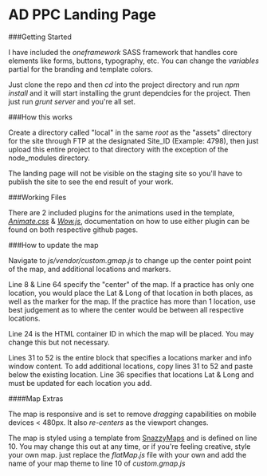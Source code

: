 AD PPC Landing Page
===================

###Getting Started

I have included the _oneframework_ SASS framework that handles core elements like forms, buttons, typography, etc. 
You can change the _variables_ partial for the branding and template colors.

Just clone the repo and then _cd_ into the project directory and run _npm install_ and it will start
installing the grunt dependcies for the project. Then just run _grunt server_ and you're all set.

###How this works

Create a directory called "local" in the same _root_ as the "assets" directory for the site through FTP at the designated 
Site_ID (Example: 4798), then just upload this entire project to that directory with the exception of the node_modules
directory.

The landing page will not be visible on the staging site so you'll have to publish the site to see the end result of 
your work.

###Working Files

There are 2 included plugins for the animations used in the template, [_Animate.css_](https://github.com/daneden/animate.css) & [_Wow.js_](https://github.com/matthieua/WOW),
documentation on how to use either plugin can be found on both respective github pages.

###How to update the map 

Navigate to _js/vendor/custom.gmap.js_ to change up the center point point of the map, and additional locations and markers.

Line 8 & Line 64 specify the "center" of the map. If a practice has only one location, you would place the Lat & Long of
that location in both places, as well as the marker for the map. If the practice has more than 1 location, use best judgement 
as to where the center would be between all respective locations.

Line 24 is the HTML container ID in which the map will be placed. You may change this but not necessary.

Lines 31 to 52 is the entire block that specifies a locations marker and info window content. To add additional locations, copy lines 31 to 52 and paste 
below the existing location. Line 36 specifies that locations Lat & Long and must be updated for each location you add.

####Map Extras

The map is responsive and is set to remove _dragging_ capabilities on mobile devices < 480px. It also _re-centers_ as the
viewport changes.

The map is styled using a template from [SnazzyMaps](https://snazzymaps.com/) and is defined on line 10. You may change this out at any time, or if you're 
feeling creative, style your own map. just replace the _flatMap.js_ file with your own and add the name of your map theme
to line 10 of _custom.gmap.js_